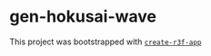 # gen-hokusai-wave

This project was bootstrapped with [`create-r3f-app`](https://github.com/utsuboco/create-r3f-app)